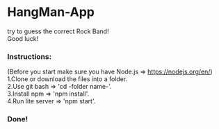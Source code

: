 # HangMan-App
try to guess the correct Rock Band!<br>
Good luck!<br>

### Instructions:
(Before you start make sure you have Node.js => https://nodejs.org/en/)<br>
1.Clone or download the files into a folder.<br>
2.Use git bash => 'cd -folder name-'.<br>
3.Install npm => 'npm install'.<br>
4.Run lite server => 'npm start'.<br>

### Done!
